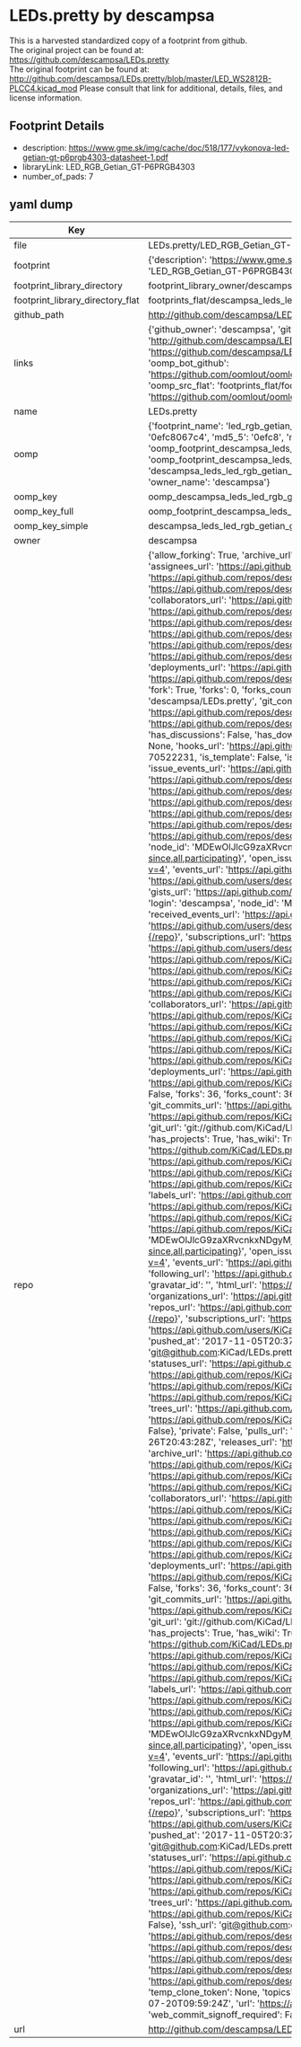 # LEDs.pretty by descampsa  
This is a harvested standardized copy of a footprint from github.  
The original project can be found at:  
https://github.com/descampsa/LEDs.pretty  
The original footprint can be found at:
http://github.com/descampsa/LEDs.pretty/blob/master/LED_WS2812B-PLCC4.kicad_mod
Please consult that link for additional, details, files, and license information.  
## Footprint Details
* description: https://www.gme.sk/img/cache/doc/518/177/vykonova-led-getian-gt-p6prgb4303-datasheet-1.pdf  
* libraryLink: LED_RGB_Getian_GT-P6PRGB4303  
* number_of_pads: 7  
## yaml dump  
| Key | Value |  
| --- | --- |  
| file | LEDs.pretty/LED_RGB_Getian_GT-P6PRGB4303.kicad_mod |  
| footprint | {'description': 'https://www.gme.sk/img/cache/doc/518/177/vykonova-led-getian-gt-p6prgb4303-datasheet-1.pdf', 'libraryLink': 'LED_RGB_Getian_GT-P6PRGB4303', 'number_of_pads': 7} |  
| footprint_library_directory | footprint_library_owner/descampsa_LEDs.pretty |  
| footprint_library_directory_flat | footprints_flat/descampsa_leds_led_rgb_getian_gt_p6prgb4303/working |  
| github_path | http://github.com/descampsa/LEDs.pretty/blob/master/LED_RGB_Getian_GT-P6PRGB4303.kicad_mod |  
| links | {'github_owner': 'descampsa', 'github_repo_name': 'LEDs.pretty', 'github_src': 'http://github.com/descampsa/LEDs.pretty/blob/master/LED_WS2812B-PLCC4.kicad_mod', 'github_src_repo': 'https://github.com/descampsa/LEDs.pretty', 'oomp_bot': 'footprints/descampsa_leds_led_rgb_getian_gt_p6prgb4303/working', 'oomp_bot_github': 'https://github.com/oomlout/oomlout_oomp_footprint_bot/tree/main/footprints/descampsa_leds_led_rgb_getian_gt_p6prgb4303/working', 'oomp_src_flat': 'footprints_flat/footprints_flat/descampsa_leds_led_rgb_getian_gt_p6prgb4303/working', 'oomp_src_flat_github': 'https://github.com/oomlout/oomlout_oomp_footprint_src/tree/main/footprints_flat/descampsa_leds_led_rgb_getian_gt_p6prgb4303/working'} |  
| name | LEDs.pretty |  
| oomp | {'footprint_name': 'led_rgb_getian_gt_p6prgb4303', 'library_name': 'leds', 'md5': '0efc8067c48e945baa4cbce9c82fb4dd', 'md5_10': '0efc8067c4', 'md5_5': '0efc8', 'md5_6': '0efc80', 'oomp_key': 'oomp_descampsa_leds_led_rgb_getian_gt_p6prgb4303', 'oomp_key_extra': 'oomp_footprint_descampsa_leds_led_rgb_getian_gt_p6prgb4303', 'oomp_key_full': 'oomp_footprint_descampsa_leds_led_rgb_getian_gt_p6prgb4303_0efc80', 'oomp_key_simple': 'descampsa_leds_led_rgb_getian_gt_p6prgb4303', 'original_filename': 'LEDs.pretty/LED_RGB_Getian_GT-P6PRGB4303.kicad_mod', 'owner_name': 'descampsa'} |  
| oomp_key | oomp_descampsa_leds_led_rgb_getian_gt_p6prgb4303 |  
| oomp_key_full | oomp_footprint_descampsa_leds_led_rgb_getian_gt_p6prgb4303 |  
| oomp_key_simple | descampsa_leds_led_rgb_getian_gt_p6prgb4303 |  
| owner | descampsa |  
| repo | {'allow_forking': True, 'archive_url': 'https://api.github.com/repos/descampsa/LEDs.pretty/{archive_format}{/ref}', 'archived': False, 'assignees_url': 'https://api.github.com/repos/descampsa/LEDs.pretty/assignees{/user}', 'blobs_url': 'https://api.github.com/repos/descampsa/LEDs.pretty/git/blobs{/sha}', 'branches_url': 'https://api.github.com/repos/descampsa/LEDs.pretty/branches{/branch}', 'clone_url': 'https://github.com/descampsa/LEDs.pretty.git', 'collaborators_url': 'https://api.github.com/repos/descampsa/LEDs.pretty/collaborators{/collaborator}', 'comments_url': 'https://api.github.com/repos/descampsa/LEDs.pretty/comments{/number}', 'commits_url': 'https://api.github.com/repos/descampsa/LEDs.pretty/commits{/sha}', 'compare_url': 'https://api.github.com/repos/descampsa/LEDs.pretty/compare/{base}...{head}', 'contents_url': 'https://api.github.com/repos/descampsa/LEDs.pretty/contents/{+path}', 'contributors_url': 'https://api.github.com/repos/descampsa/LEDs.pretty/contributors', 'created_at': '2016-10-10T19:40:01Z', 'default_branch': 'master', 'deployments_url': 'https://api.github.com/repos/descampsa/LEDs.pretty/deployments', 'description': None, 'disabled': False, 'downloads_url': 'https://api.github.com/repos/descampsa/LEDs.pretty/downloads', 'events_url': 'https://api.github.com/repos/descampsa/LEDs.pretty/events', 'fork': True, 'forks': 0, 'forks_count': 0, 'forks_url': 'https://api.github.com/repos/descampsa/LEDs.pretty/forks', 'full_name': 'descampsa/LEDs.pretty', 'git_commits_url': 'https://api.github.com/repos/descampsa/LEDs.pretty/git/commits{/sha}', 'git_refs_url': 'https://api.github.com/repos/descampsa/LEDs.pretty/git/refs{/sha}', 'git_tags_url': 'https://api.github.com/repos/descampsa/LEDs.pretty/git/tags{/sha}', 'git_url': 'git://github.com/descampsa/LEDs.pretty.git', 'has_discussions': False, 'has_downloads': True, 'has_issues': False, 'has_pages': False, 'has_projects': True, 'has_wiki': True, 'homepage': None, 'hooks_url': 'https://api.github.com/repos/descampsa/LEDs.pretty/hooks', 'html_url': 'https://github.com/descampsa/LEDs.pretty', 'id': 70522231, 'is_template': False, 'issue_comment_url': 'https://api.github.com/repos/descampsa/LEDs.pretty/issues/comments{/number}', 'issue_events_url': 'https://api.github.com/repos/descampsa/LEDs.pretty/issues/events{/number}', 'issues_url': 'https://api.github.com/repos/descampsa/LEDs.pretty/issues{/number}', 'keys_url': 'https://api.github.com/repos/descampsa/LEDs.pretty/keys{/key_id}', 'labels_url': 'https://api.github.com/repos/descampsa/LEDs.pretty/labels{/name}', 'language': None, 'languages_url': 'https://api.github.com/repos/descampsa/LEDs.pretty/languages', 'license': None, 'merges_url': 'https://api.github.com/repos/descampsa/LEDs.pretty/merges', 'milestones_url': 'https://api.github.com/repos/descampsa/LEDs.pretty/milestones{/number}', 'mirror_url': None, 'name': 'LEDs.pretty', 'network_count': 36, 'node_id': 'MDEwOlJlcG9zaXRvcnk3MDUyMjIzMQ==', 'notifications_url': 'https://api.github.com/repos/descampsa/LEDs.pretty/notifications{?since,all,participating}', 'open_issues': 0, 'open_issues_count': 0, 'owner': {'avatar_url': 'https://avatars.githubusercontent.com/u/7195391?v=4', 'events_url': 'https://api.github.com/users/descampsa/events{/privacy}', 'followers_url': 'https://api.github.com/users/descampsa/followers', 'following_url': 'https://api.github.com/users/descampsa/following{/other_user}', 'gists_url': 'https://api.github.com/users/descampsa/gists{/gist_id}', 'gravatar_id': '', 'html_url': 'https://github.com/descampsa', 'id': 7195391, 'login': 'descampsa', 'node_id': 'MDQ6VXNlcjcxOTUzOTE=', 'organizations_url': 'https://api.github.com/users/descampsa/orgs', 'received_events_url': 'https://api.github.com/users/descampsa/received_events', 'repos_url': 'https://api.github.com/users/descampsa/repos', 'site_admin': False, 'starred_url': 'https://api.github.com/users/descampsa/starred{/owner}{/repo}', 'subscriptions_url': 'https://api.github.com/users/descampsa/subscriptions', 'type': 'User', 'url': 'https://api.github.com/users/descampsa'}, 'parent': {'allow_forking': True, 'archive_url': 'https://api.github.com/repos/KiCad/LEDs.pretty/{archive_format}{/ref}', 'archived': True, 'assignees_url': 'https://api.github.com/repos/KiCad/LEDs.pretty/assignees{/user}', 'blobs_url': 'https://api.github.com/repos/KiCad/LEDs.pretty/git/blobs{/sha}', 'branches_url': 'https://api.github.com/repos/KiCad/LEDs.pretty/branches{/branch}', 'clone_url': 'https://github.com/KiCad/LEDs.pretty.git', 'collaborators_url': 'https://api.github.com/repos/KiCad/LEDs.pretty/collaborators{/collaborator}', 'comments_url': 'https://api.github.com/repos/KiCad/LEDs.pretty/comments{/number}', 'commits_url': 'https://api.github.com/repos/KiCad/LEDs.pretty/commits{/sha}', 'compare_url': 'https://api.github.com/repos/KiCad/LEDs.pretty/compare/{base}...{head}', 'contents_url': 'https://api.github.com/repos/KiCad/LEDs.pretty/contents/{+path}', 'contributors_url': 'https://api.github.com/repos/KiCad/LEDs.pretty/contributors', 'created_at': '2013-11-30T14:57:54Z', 'default_branch': 'master', 'deployments_url': 'https://api.github.com/repos/KiCad/LEDs.pretty/deployments', 'description': None, 'disabled': False, 'downloads_url': 'https://api.github.com/repos/KiCad/LEDs.pretty/downloads', 'events_url': 'https://api.github.com/repos/KiCad/LEDs.pretty/events', 'fork': False, 'forks': 36, 'forks_count': 36, 'forks_url': 'https://api.github.com/repos/KiCad/LEDs.pretty/forks', 'full_name': 'KiCad/LEDs.pretty', 'git_commits_url': 'https://api.github.com/repos/KiCad/LEDs.pretty/git/commits{/sha}', 'git_refs_url': 'https://api.github.com/repos/KiCad/LEDs.pretty/git/refs{/sha}', 'git_tags_url': 'https://api.github.com/repos/KiCad/LEDs.pretty/git/tags{/sha}', 'git_url': 'git://github.com/KiCad/LEDs.pretty.git', 'has_discussions': False, 'has_downloads': True, 'has_issues': True, 'has_pages': False, 'has_projects': True, 'has_wiki': True, 'homepage': None, 'hooks_url': 'https://api.github.com/repos/KiCad/LEDs.pretty/hooks', 'html_url': 'https://github.com/KiCad/LEDs.pretty', 'id': 14822887, 'is_template': False, 'issue_comment_url': 'https://api.github.com/repos/KiCad/LEDs.pretty/issues/comments{/number}', 'issue_events_url': 'https://api.github.com/repos/KiCad/LEDs.pretty/issues/events{/number}', 'issues_url': 'https://api.github.com/repos/KiCad/LEDs.pretty/issues{/number}', 'keys_url': 'https://api.github.com/repos/KiCad/LEDs.pretty/keys{/key_id}', 'labels_url': 'https://api.github.com/repos/KiCad/LEDs.pretty/labels{/name}', 'language': None, 'languages_url': 'https://api.github.com/repos/KiCad/LEDs.pretty/languages', 'license': None, 'merges_url': 'https://api.github.com/repos/KiCad/LEDs.pretty/merges', 'milestones_url': 'https://api.github.com/repos/KiCad/LEDs.pretty/milestones{/number}', 'mirror_url': None, 'name': 'LEDs.pretty', 'node_id': 'MDEwOlJlcG9zaXRvcnkxNDgyMjg4Nw==', 'notifications_url': 'https://api.github.com/repos/KiCad/LEDs.pretty/notifications{?since,all,participating}', 'open_issues': 0, 'open_issues_count': 0, 'owner': {'avatar_url': 'https://avatars.githubusercontent.com/u/3374914?v=4', 'events_url': 'https://api.github.com/users/KiCad/events{/privacy}', 'followers_url': 'https://api.github.com/users/KiCad/followers', 'following_url': 'https://api.github.com/users/KiCad/following{/other_user}', 'gists_url': 'https://api.github.com/users/KiCad/gists{/gist_id}', 'gravatar_id': '', 'html_url': 'https://github.com/KiCad', 'id': 3374914, 'login': 'KiCad', 'node_id': 'MDEyOk9yZ2FuaXphdGlvbjMzNzQ5MTQ=', 'organizations_url': 'https://api.github.com/users/KiCad/orgs', 'received_events_url': 'https://api.github.com/users/KiCad/received_events', 'repos_url': 'https://api.github.com/users/KiCad/repos', 'site_admin': False, 'starred_url': 'https://api.github.com/users/KiCad/starred{/owner}{/repo}', 'subscriptions_url': 'https://api.github.com/users/KiCad/subscriptions', 'type': 'Organization', 'url': 'https://api.github.com/users/KiCad'}, 'private': False, 'pulls_url': 'https://api.github.com/repos/KiCad/LEDs.pretty/pulls{/number}', 'pushed_at': '2017-11-05T20:37:48Z', 'releases_url': 'https://api.github.com/repos/KiCad/LEDs.pretty/releases{/id}', 'size': 211, 'ssh_url': 'git@github.com:KiCad/LEDs.pretty.git', 'stargazers_count': 7, 'stargazers_url': 'https://api.github.com/repos/KiCad/LEDs.pretty/stargazers', 'statuses_url': 'https://api.github.com/repos/KiCad/LEDs.pretty/statuses/{sha}', 'subscribers_url': 'https://api.github.com/repos/KiCad/LEDs.pretty/subscribers', 'subscription_url': 'https://api.github.com/repos/KiCad/LEDs.pretty/subscription', 'svn_url': 'https://github.com/KiCad/LEDs.pretty', 'tags_url': 'https://api.github.com/repos/KiCad/LEDs.pretty/tags', 'teams_url': 'https://api.github.com/repos/KiCad/LEDs.pretty/teams', 'topics': [], 'trees_url': 'https://api.github.com/repos/KiCad/LEDs.pretty/git/trees{/sha}', 'updated_at': '2023-01-28T21:27:36Z', 'url': 'https://api.github.com/repos/KiCad/LEDs.pretty', 'visibility': 'public', 'watchers': 7, 'watchers_count': 7, 'web_commit_signoff_required': False}, 'private': False, 'pulls_url': 'https://api.github.com/repos/descampsa/LEDs.pretty/pulls{/number}', 'pushed_at': '2016-10-26T20:43:28Z', 'releases_url': 'https://api.github.com/repos/descampsa/LEDs.pretty/releases{/id}', 'size': 57, 'source': {'allow_forking': True, 'archive_url': 'https://api.github.com/repos/KiCad/LEDs.pretty/{archive_format}{/ref}', 'archived': True, 'assignees_url': 'https://api.github.com/repos/KiCad/LEDs.pretty/assignees{/user}', 'blobs_url': 'https://api.github.com/repos/KiCad/LEDs.pretty/git/blobs{/sha}', 'branches_url': 'https://api.github.com/repos/KiCad/LEDs.pretty/branches{/branch}', 'clone_url': 'https://github.com/KiCad/LEDs.pretty.git', 'collaborators_url': 'https://api.github.com/repos/KiCad/LEDs.pretty/collaborators{/collaborator}', 'comments_url': 'https://api.github.com/repos/KiCad/LEDs.pretty/comments{/number}', 'commits_url': 'https://api.github.com/repos/KiCad/LEDs.pretty/commits{/sha}', 'compare_url': 'https://api.github.com/repos/KiCad/LEDs.pretty/compare/{base}...{head}', 'contents_url': 'https://api.github.com/repos/KiCad/LEDs.pretty/contents/{+path}', 'contributors_url': 'https://api.github.com/repos/KiCad/LEDs.pretty/contributors', 'created_at': '2013-11-30T14:57:54Z', 'default_branch': 'master', 'deployments_url': 'https://api.github.com/repos/KiCad/LEDs.pretty/deployments', 'description': None, 'disabled': False, 'downloads_url': 'https://api.github.com/repos/KiCad/LEDs.pretty/downloads', 'events_url': 'https://api.github.com/repos/KiCad/LEDs.pretty/events', 'fork': False, 'forks': 36, 'forks_count': 36, 'forks_url': 'https://api.github.com/repos/KiCad/LEDs.pretty/forks', 'full_name': 'KiCad/LEDs.pretty', 'git_commits_url': 'https://api.github.com/repos/KiCad/LEDs.pretty/git/commits{/sha}', 'git_refs_url': 'https://api.github.com/repos/KiCad/LEDs.pretty/git/refs{/sha}', 'git_tags_url': 'https://api.github.com/repos/KiCad/LEDs.pretty/git/tags{/sha}', 'git_url': 'git://github.com/KiCad/LEDs.pretty.git', 'has_discussions': False, 'has_downloads': True, 'has_issues': True, 'has_pages': False, 'has_projects': True, 'has_wiki': True, 'homepage': None, 'hooks_url': 'https://api.github.com/repos/KiCad/LEDs.pretty/hooks', 'html_url': 'https://github.com/KiCad/LEDs.pretty', 'id': 14822887, 'is_template': False, 'issue_comment_url': 'https://api.github.com/repos/KiCad/LEDs.pretty/issues/comments{/number}', 'issue_events_url': 'https://api.github.com/repos/KiCad/LEDs.pretty/issues/events{/number}', 'issues_url': 'https://api.github.com/repos/KiCad/LEDs.pretty/issues{/number}', 'keys_url': 'https://api.github.com/repos/KiCad/LEDs.pretty/keys{/key_id}', 'labels_url': 'https://api.github.com/repos/KiCad/LEDs.pretty/labels{/name}', 'language': None, 'languages_url': 'https://api.github.com/repos/KiCad/LEDs.pretty/languages', 'license': None, 'merges_url': 'https://api.github.com/repos/KiCad/LEDs.pretty/merges', 'milestones_url': 'https://api.github.com/repos/KiCad/LEDs.pretty/milestones{/number}', 'mirror_url': None, 'name': 'LEDs.pretty', 'node_id': 'MDEwOlJlcG9zaXRvcnkxNDgyMjg4Nw==', 'notifications_url': 'https://api.github.com/repos/KiCad/LEDs.pretty/notifications{?since,all,participating}', 'open_issues': 0, 'open_issues_count': 0, 'owner': {'avatar_url': 'https://avatars.githubusercontent.com/u/3374914?v=4', 'events_url': 'https://api.github.com/users/KiCad/events{/privacy}', 'followers_url': 'https://api.github.com/users/KiCad/followers', 'following_url': 'https://api.github.com/users/KiCad/following{/other_user}', 'gists_url': 'https://api.github.com/users/KiCad/gists{/gist_id}', 'gravatar_id': '', 'html_url': 'https://github.com/KiCad', 'id': 3374914, 'login': 'KiCad', 'node_id': 'MDEyOk9yZ2FuaXphdGlvbjMzNzQ5MTQ=', 'organizations_url': 'https://api.github.com/users/KiCad/orgs', 'received_events_url': 'https://api.github.com/users/KiCad/received_events', 'repos_url': 'https://api.github.com/users/KiCad/repos', 'site_admin': False, 'starred_url': 'https://api.github.com/users/KiCad/starred{/owner}{/repo}', 'subscriptions_url': 'https://api.github.com/users/KiCad/subscriptions', 'type': 'Organization', 'url': 'https://api.github.com/users/KiCad'}, 'private': False, 'pulls_url': 'https://api.github.com/repos/KiCad/LEDs.pretty/pulls{/number}', 'pushed_at': '2017-11-05T20:37:48Z', 'releases_url': 'https://api.github.com/repos/KiCad/LEDs.pretty/releases{/id}', 'size': 211, 'ssh_url': 'git@github.com:KiCad/LEDs.pretty.git', 'stargazers_count': 7, 'stargazers_url': 'https://api.github.com/repos/KiCad/LEDs.pretty/stargazers', 'statuses_url': 'https://api.github.com/repos/KiCad/LEDs.pretty/statuses/{sha}', 'subscribers_url': 'https://api.github.com/repos/KiCad/LEDs.pretty/subscribers', 'subscription_url': 'https://api.github.com/repos/KiCad/LEDs.pretty/subscription', 'svn_url': 'https://github.com/KiCad/LEDs.pretty', 'tags_url': 'https://api.github.com/repos/KiCad/LEDs.pretty/tags', 'teams_url': 'https://api.github.com/repos/KiCad/LEDs.pretty/teams', 'topics': [], 'trees_url': 'https://api.github.com/repos/KiCad/LEDs.pretty/git/trees{/sha}', 'updated_at': '2023-01-28T21:27:36Z', 'url': 'https://api.github.com/repos/KiCad/LEDs.pretty', 'visibility': 'public', 'watchers': 7, 'watchers_count': 7, 'web_commit_signoff_required': False}, 'ssh_url': 'git@github.com:descampsa/LEDs.pretty.git', 'stargazers_count': 0, 'stargazers_url': 'https://api.github.com/repos/descampsa/LEDs.pretty/stargazers', 'statuses_url': 'https://api.github.com/repos/descampsa/LEDs.pretty/statuses/{sha}', 'subscribers_count': 2, 'subscribers_url': 'https://api.github.com/repos/descampsa/LEDs.pretty/subscribers', 'subscription_url': 'https://api.github.com/repos/descampsa/LEDs.pretty/subscription', 'svn_url': 'https://github.com/descampsa/LEDs.pretty', 'tags_url': 'https://api.github.com/repos/descampsa/LEDs.pretty/tags', 'teams_url': 'https://api.github.com/repos/descampsa/LEDs.pretty/teams', 'temp_clone_token': None, 'topics': [], 'trees_url': 'https://api.github.com/repos/descampsa/LEDs.pretty/git/trees{/sha}', 'updated_at': '2016-07-20T09:59:24Z', 'url': 'https://api.github.com/repos/descampsa/LEDs.pretty', 'visibility': 'public', 'watchers': 0, 'watchers_count': 0, 'web_commit_signoff_required': False} |  
| url | http://github.com/descampsa/LEDs.pretty |  


